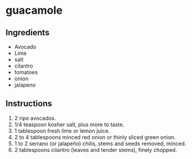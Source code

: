 # guacamole
## Ingredients
* Avocado
* Lime
* salt
* cilantro
* tomatoes
* onion
* jalapeno
## Instructions
1. 2 ripe avocados.
2. 1/4 teaspoon kosher salt, plus more to taste.
3. 1 tablespoon fresh lime or lemon juice.
4. 2 to 4 tablespoons minced red onion or thinly sliced green onion.
5. 1 to 2 serrano (or jalapeño) chilis, stems and seeds removed, minced.
6. 2 tablespoons cilantro (leaves and tender stems), finely chopped.
